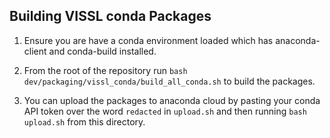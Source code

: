 ## Building VISSL conda Packages

1. Ensure you are have a conda environment loaded which has anaconda-client
and conda-build installed.

2. From the root of the repository run
`bash dev/packaging/vissl_conda/build_all_conda.sh` to build the packages.

3. You can upload the packages to anaconda cloud by pasting your conda API
token over the word `redacted` in `upload.sh` and then running
`bash upload.sh` from this directory.
